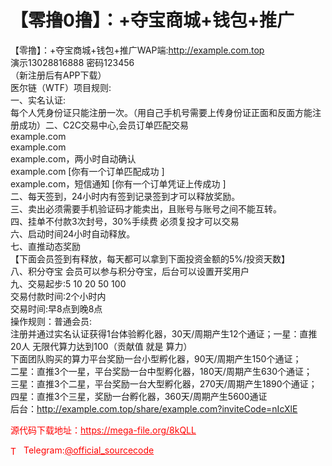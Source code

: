 # 【零撸0撸】：+夺宝商城+钱包+推广

【零撸】：+夺宝商城+钱包+推广WAP端:http://example.com.top<br>演示13028816888 密码123456<br>（新注册后有APP下载）<br>医尔链（WTF）项目规则:<br>一、实名认证:<br>每个人凭身份证只能注册一次。（用自己手机号需要上传身份证正面和反面方能注册成功）二、C2C交易中心,会员订单匹配交易<br>example.com<br>example.com<br>example.com，两小时自动确认<br>example.com [你有一个订单匹配成功 ]<br>example.com，短信通知 [你有一个订单凭证上传成功 ]<br>二、每天签到，24小时内有签到记录签到才可以释放奖励。<br>三、卖出必须需要手机验证码才能卖出，且账号与账号之间不能互转。<br>四、挂单不付款3次封号，30%手续费 必须复投才可以交易<br>六、启动时间24小时自动释放。<br>七、直推动态奖励<br>【下面会员签到有释放，每天都可以拿到下面投资金额的5%/投资天数】<br>八、积分夺宝 会员可以参与积分夺宝，后台可以设置开奖用户<br>九、交易起步:5 10 20 50 100<br> 交易付款时间:2个小时内<br> 交易时间:早8点到晚8点 ​​​<br>操作规则：普通会员:<br>注册并通过实名认证获得1台体验孵化器，30天/周期产生12个通证；一星：直推20人 无限代算力达到100（贡献值 就是 算力）<br>下面团队购买的算力平台奖励一台小型孵化器，90天/周期产生150个通证；<br>二星：直推3个一星，平台奖励一台中型孵化器，180天/周期产生630个通证；<br>三星：直推3个二星，平台奖励一台大型孵化器，270天/周期产生1890个通证；四星：直推3个三星，奖励一台孵化器，360天/周期产生5600通证<br>后台：http://example.com.top/share/example.com?inviteCode=nIcXlE<br>


<p style="color: red;">源代码下载地址：<a href="https://mega-file.org/8kQLL" style="color: red;">https://mega-file.org/8kQLL</a></p><p style="color: red;"><img src="https://cdn-icons-png.flaticon.com/512/2111/2111646.png" alt="Telegram Icon" style="width: 16px; vertical-align: middle; margin-right: 5px;">Telegram:<a href="https://t.me/official_sourcecode" style="color: red;">@official_sourcecode</a></p>